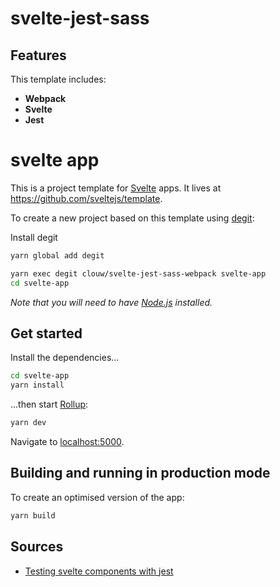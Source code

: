 # svelte-jest-sass

## Features
This template includes:

* **Webpack**
* **Svelte**
* **Jest**

# svelte app

This is a project template for [Svelte](https://svelte.dev) apps. It lives at https://github.com/sveltejs/template.

To create a new project based on this template using [degit](https://github.com/Rich-Harris/degit):


Install degit

```bash
yarn global add degit
```

```bash
yarn exec degit clouw/svelte-jest-sass-webpack svelte-app
cd svelte-app
```

*Note that you will need to have [Node.js](https://nodejs.org) installed.*


## Get started

Install the dependencies...

```bash
cd svelte-app
yarn install
```

...then start [Rollup](https://rollupjs.org):

```bash
yarn dev
```

Navigate to [localhost:5000](http://localhost:5000).

## Building and running in production mode

To create an optimised version of the app:

```bash
yarn build
```

## Sources

* [Testing svelte components with jest](https://dev.to/jpblancodb/testing-svelte-components-with-jest-53h3)

